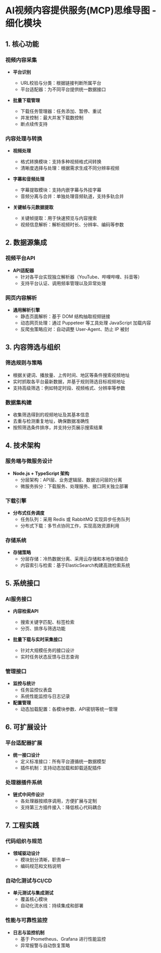 # AI视频内容提供服务(MCP)思维导图 - 细化模块

## 1. 核心功能

### 视频内容采集
- **平台识别**  
  - URL校验与分类：根据链接判断所属平台  
  - 平台适配器：为不同平台提供统一数据接口

- **批量下载管理**  
  - 下载任务管理器：任务添加、暂停、重试  
  - 并发控制：最大并发下载数控制  
  - 断点续传支持

### 内容处理与转换
- **视频处理**  
  - 格式转换模块：支持多种视频格式间转换  
  - 清晰度选择与处理：根据需求生成不同分辨率视频

- **字幕和音频处理**  
  - 字幕提取模块：支持内嵌字幕与外挂字幕  
  - 音频分离与合并：单独处理音频轨道，支持多轨合并

- **关键帧与元数据提取**  
  - 关键帧提取：用于快速预览与内容搜索  
  - 视频信息解析：解析视频时长、分辨率、编码等参数

## 2. 数据源集成

### 视频平台API
- **API适配器**  
  - 针对各平台实现独立解析器（YouTube、哔哩哔哩、抖音等）  
  - 支持平台认证、调用频率管理以及异常处理

### 网页内容解析
- **通用解析引擎**  
  - 静态页面解析：基于 DOM 结构抽取视频链接  
  - 动态网页处理：通过 Puppeteer 等工具处理 JavaScript 加载内容  
  - 反爬虫策略应对：自动调整 User-Agent、防止 IP 被封

## 3. 内容筛选与组织

### 筛选规则与策略
- 根据关键词、播放量、上传时间、地区等条件搜索视频地址  
- 实时抓取各平台最新数据，并基于规则筛选目标视频地址  
- 支持高级筛选：例如特定时段、视频格式、分辨率等参数

### 数据集构建
- 收集筛选得到的视频地址及其基本信息  
- 去重与检测重复地址，确保数据准确性  
- 按照筛选条件排序，并支持分页展示搜索结果

## 4. 技术架构

### 服务端与微服务设计
- **Node.js + TypeScript 架构**  
  - 分层架构：API层、业务逻辑层、数据访问层的分离  
  - 微服务拆分：下载服务、处理服务、接口网关独立部署

### 下载引擎
- **分布式任务调度**  
  - 任务队列：采用 Redis 或 RabbitMQ 实现异步任务队列  
  - 分布式下载：多节点协同工作，实现高效资源利用

### 存储系统
- **存储策略**  
  - 分层存储：冷热数据分离、采用云存储和本地存储结合  
  - 内容索引与检索：基于ElasticSearch构建高效检索系统

## 5. 系统接口

### AI服务接口
- **内容检索API**  
  - 搜索关键字匹配、标签检索  
  - 分页、排序与筛选功能

- **批量下载与实时采集接口**  
  - 针对大规模任务的接口设计  
  - 实时任务状态反馈与日志查询

### 管理接口
- **监控与统计**  
  - 任务监控仪表盘  
  - 系统性能监控与日志记录
- **配置管理**  
  - 动态加载配置：各模块参数、API密钥等统一管理

## 6. 可扩展设计

### 平台适配器扩展
- **统一接口设计**  
  - 定义标准接口：所有平台遵循统一数据模型  
  - 插件机制：支持动态加载和卸载适配插件

### 处理器插件系统
- **链式中间件设计**  
  - 各处理器按顺序调用，方便扩展与定制  
  - 支持第三方插件接入：降低核心代码耦合

## 7. 工程实践

### 代码组织与规范
- **领域驱动设计**  
  - 模块划分清晰，职责单一  
  - 编码规范和文档说明

### 自动化测试与CI/CD
- **单元测试与集成测试**  
  - 覆盖核心模块  
  - 自动化流水线：持续集成和部署

### 性能与可靠性监控
- **日志与监控机制**  
  - 基于 Prometheus、Grafana 进行性能监控  
  - 异常报警与自动恢复策略
